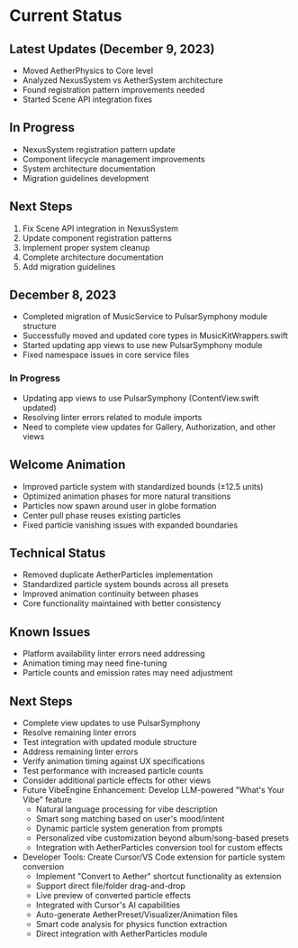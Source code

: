 # Current Status

## Latest Updates (December 9, 2023)

- Moved AetherPhysics to Core level
- Analyzed NexusSystem vs AetherSystem architecture
- Found registration pattern improvements needed
- Started Scene API integration fixes

## In Progress

- NexusSystem registration pattern update
- Component lifecycle management improvements
- System architecture documentation
- Migration guidelines development

## Next Steps

1. Fix Scene API integration in NexusSystem
2. Update component registration patterns
3. Implement proper system cleanup
4. Complete architecture documentation
5. Add migration guidelines

## December 8, 2023
- Completed migration of MusicService to PulsarSymphony module structure
- Successfully moved and updated core types in MusicKitWrappers.swift
- Started updating app views to use new PulsarSymphony module
- Fixed namespace issues in core service files

### In Progress
- Updating app views to use PulsarSymphony (ContentView.swift updated)
- Resolving linter errors related to module imports
- Need to complete view updates for Gallery, Authorization, and other views

## Welcome Animation
- Improved particle system with standardized bounds (±12.5 units)
- Optimized animation phases for more natural transitions
- Particles now spawn around user in globe formation
- Center pull phase reuses existing particles
- Fixed particle vanishing issues with expanded boundaries

## Technical Status
- Removed duplicate AetherParticles implementation
- Standardized particle system bounds across all presets
- Improved animation continuity between phases
- Core functionality maintained with better consistency

## Known Issues
- Platform availability linter errors need addressing
- Animation timing may need fine-tuning
- Particle counts and emission rates may need adjustment

## Next Steps
- Complete view updates to use PulsarSymphony
- Resolve remaining linter errors
- Test integration with updated module structure
- Address remaining linter errors
- Verify animation timing against UX specifications
- Test performance with increased particle counts
- Consider additional particle effects for other views
- Future VibeEngine Enhancement: Develop LLM-powered "What's Your Vibe" feature
  - Natural language processing for vibe description
  - Smart song matching based on user's mood/intent
  - Dynamic particle system generation from prompts
  - Personalized vibe customization beyond album/song-based presets
  - Integration with AetherParticles conversion tool for custom effects
- Developer Tools: Create Cursor/VS Code extension for particle system conversion
  - Implement "Convert to Aether" shortcut functionality as extension
  - Support direct file/folder drag-and-drop
  - Live preview of converted particle effects
  - Integrated with Cursor's AI capabilities
  - Auto-generate AetherPreset/Visualizer/Animation files
  - Smart code analysis for physics function extraction
  - Direct integration with AetherParticles module

